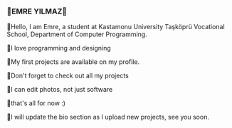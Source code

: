 ### 💎EMRE YILMAZ💎
💎Hello, I am Emre, a student at Kastamonu University Taşköprü Vocational School, Department of Computer Programming.

💎I love programming and designing


💎My first projects are available on my profile.


💎Don't forget to check out all my projects


💎I can edit photos, not just software


💎that's all for now :)


💎I will update the bio section as I upload new projects, see you soon.
